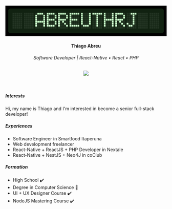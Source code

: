 <p align="center">
  <img src="./profile_lcd.png">
 </p>
 
<h4 align="center">
  <b>Thiago Abreu</b>
</h4>

<h6 align="center">Software Developer | React-Native • React • PHP</h6>
<p align="center">
  <img src="https://img.shields.io/static/v1?label=&labelColor=blue&color=blue&message=linkedin&logo=linkedin&link=https://www.linkedin.com/in/abreuthrj/">
</p>

<p>&nbsp;</p>

<h5>Interests</h5>
<p>
  Hi, my name is Thiago and I'm interested in become a senior full-stack developer! 
</p>

<h5>Experiences</h5>
<ul>
  <li>Software Engineer in Smartfood Itaperuna</li>
  <li>Web development freelancer</li>
  <li>React-Native + ReactJS + PHP Developer in Nextale</li>
  <li>React-Native + NestJS + Neo4J in coClub</li>
</ul>

<h5>Formation</h5>
<ul>
  <li>High School ✔️</li>
  <li>Degree in Computer Science 🔄</li>
  <li>UI + UX Designer Course ✔️</li>
  <li>NodeJS Mastering Course ✔️</li>
</ul>

<p>&nbsp;</p>
